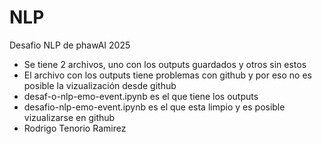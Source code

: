 # NLP
Desafio NLP de phawAI 2025

- Se tiene 2 archivos, uno con los outputs guardados y otros sin estos
- El archivo con los outputs tiene problemas con github y por eso no es posible la vizualización desde github
- desaf-o-nlp-emo-event.ipynb es el que tiene los outputs
- desafio-nlp-emo-event.ipynb es el que esta limpio y es posible vizualizarse en github
- Rodrigo Tenorio Ramirez

